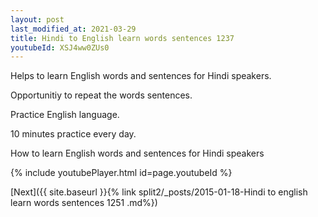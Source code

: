 ```yaml
---
layout: post
last_modified_at: 2021-03-29
title: Hindi to English learn words sentences 1237 
youtubeId: XSJ4ww0ZUs0
---
```

 
 
Helps to learn English words and sentences for Hindi speakers.

Opportunitiy to repeat the words sentences. 

Practice English language. 
 
10 minutes practice every day. 
 
How to learn English words and sentences for Hindi speakers 
 
{% include youtubePlayer.html id=page.youtubeId %}
 
 
[Next]({{ site.baseurl }}{% link  split2/_posts/2015-01-18-Hindi to english learn words sentences 1251 .md%})
 
